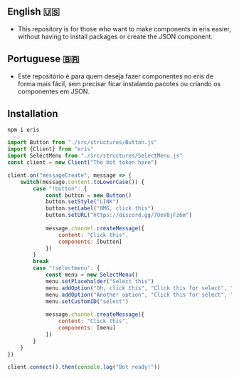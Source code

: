 ## English 🇺🇸
  - This repository is for those who want to make components in eris easier, without having to install packages or create the JSON component.
## Portuguese 🇧🇷
  - Este repositório é para quem deseja fazer componentes no eris de forma mais fácil, sem precisar ficar instalando pacotes ou criando os componentes em JSON.
## Installation
```
npm i eris
```

~~~javascript
import Button from "./src/structures/Button.js"
import {Client} from "eris"
import SelectMenu from "./src/structures/SelectMenu.js"
const client = new Client("The bot token here")

client.on("messageCreate", message => {
    switch(message.content.toLowerCase()) {
        case "!button": {
            const button = new Button()
            button.setStyle("LINK")
            button.setLabel("OMG, click this")
            button.setURL("https://discord.gg/7UeV8jFz6m")
    
            message.channel.createMessage({
                content: "Click this",
                components: [button]
            })
        }
        break
        case "!selectmenu": {
            const menu = new SelectMenu()
            menu.setPlaceholder("Select this")
            menu.addOption("Oh, click this", "Click this for select", "option value", "🔥")
            menu.addOption("Another option", "Click this for select", "option value 2", "💧")
            menu.setCustomID("select")
    
            message.channel.createMessage({
                content: "Click this",
                components: [menu]
            })
        }
    }
})

client.connect().then(console.log("Bot ready!"))
~~~